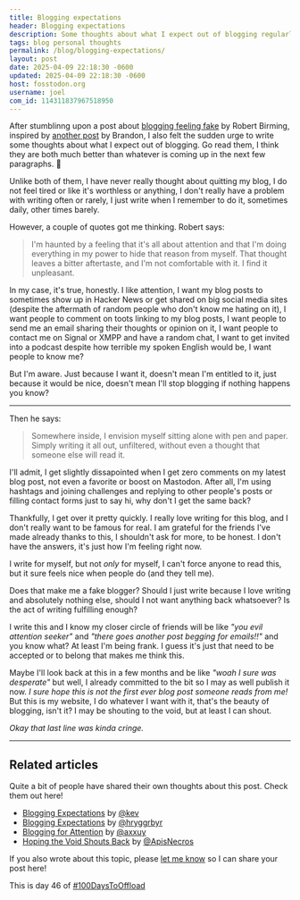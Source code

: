 ```yaml
---
title: Blogging expectations
header: Blogging expectations
description: Some thoughts about what I expect out of blogging regularly, or having a website at all
tags: blog personal thoughts
permalink: /blog/blogging-expectations/
layout: post
date: 2025-04-09 22:18:30 -0600
updated: 2025-04-09 22:18:30 -0600
host: fosstodon.org
username: joel
com_id: 114311837967518950
---
```


After stumblinng upon a post about [blogging feeling fake](https://robertbirming.com/blogging-feels-fake/) by Robert Birming, inspired by [another post](https://brandons-journal.com/new-post-new/) by Brandon, I also felt the sudden urge to write some thoughts about what I expect out of blogging. Go read them, I think they are both much better than whatever is coming up in the next few paragraphs. 🤣

Unlike both of them, I have never really thought about quitting my blog, I do not feel tired or like it's worthless or anything, I don't really have a problem with writing often or rarely, I just write when I remember to do it, sometimes daily, other times barely.

However, a couple of quotes got me thinking. Robert says:

> I'm haunted by a feeling that it's all about attention and that I'm doing everything in my power to hide that reason from myself. That thought leaves a bitter aftertaste, and I'm not comfortable with it. I find it unpleasant.

In my case, it's true, honestly. I like attention, I want my blog posts to sometimes show up in Hacker News or get shared on big social media sites (despite the aftermath of random people who don't know me hating on it), I want people to comment on toots linking to my blog posts, I want people to send me an email sharing their thoughts or opinion on it, I want people to contact me on Signal or XMPP and have a random chat, I want to get invited into a podcast despite how terrible my spoken English would be, I want people to know me?

But I'm aware. Just because I want it, doesn't mean I'm entitled to it, just because it would be nice, doesn't mean I'll stop blogging if nothing happens you know?

***

Then he says:

> Somewhere inside, I envision myself sitting alone with pen and paper. Simply writing it all out, unfiltered, without even a thought that someone else will read it.

I'll admit, I get slightly dissapointed when I get zero comments on my latest blog post, not even a favorite or boost on Mastodon. After all, I'm using hashtags and joining challenges and replying to other people's posts or filling contact forms just to say hi, why don't I get the same back?

Thankfully, I get over it pretty quickly. I really love writing for this blog, and I don't really want to be famous for real. I am grateful for the friends I've made already thanks to this, I shouldn't ask for more, to be honest. I don't have the answers, it's just how I'm feeling right now.

I write for myself, but not *only* for myself, I can't force anyone to read this, but it sure feels nice when people do (and they tell me).

Does that make me a fake blogger? Should I just write because I love writing and absolutely nothing else, should I not want anything back whatsoever? Is the act of writing fulfilling enough?

I write this and I know my closer circle of friends will be like *"you evil attention seeker"* and *"there goes another post begging for emails!!"* and you know what? At least I'm being frank. I guess it's just that need to be accepted or to belong that makes me think this.

Maybe I'll look back at this in a few months and be like *"woah I sure was desperate"* but well, I already committed to the bit so I may as well publish it now. *I sure hope this is not the first ever blog post someone reads from me!* But this is my website, I do whatever I want with it, that's the beauty of blogging, isn't it? I may be shouting to the void, but at least I can shout.

*Okay that last line was kinda cringe.*

---
## Related articles

Quite a bit of people have shared their own thoughts about this post. Check them out here!

- [Blogging Expectations](https://kevquirk.com/blog/blogging-expectations) by [@kev](https://fosstodon.org/@kev)
- [Blogging Expectations](https://thomasrigby.com/posts/blogging-expectations/) by [@hryggrbyr](https://fedia.social/@hryggrbyr)
- [Blogging for Attention](https://axxuy.xyz/blog/posts/2025/attention/) by [@axxuy](https://pony.social/@axxuy)
- [Hoping the Void Shouts Back](https://vzqk50.com/blog/hoping-the-void-shouts-back/) by [@ApisNecros](https://ioc.exchange/@ApisNecros)

If you also wrote about this topic, please [let me know](/contact) so I can share your post here!

This is day 46 of [#100DaysToOffload](https://100daystooffload.com)
